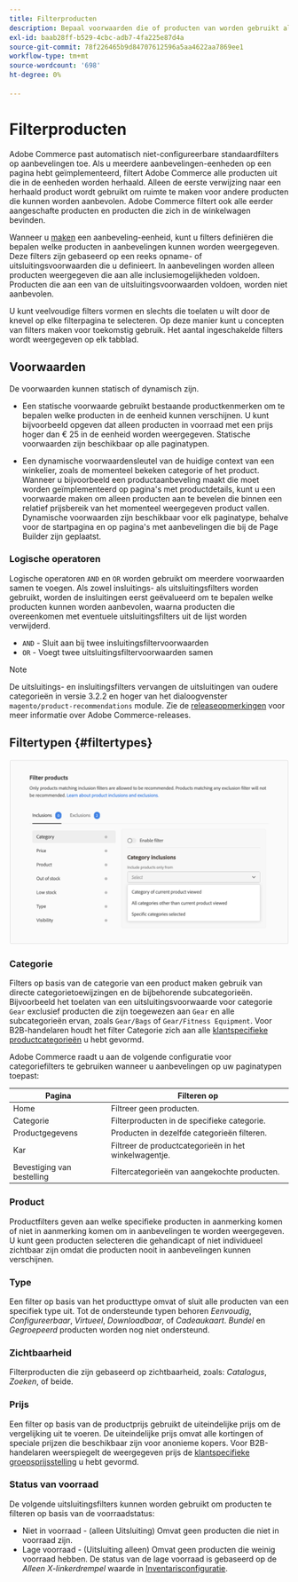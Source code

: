 ```yaml
---
title: Filterproducten
description: Bepaal voorwaarden die of producten van worden gebruikt als aanbevelingen omvatten of uitsluiten.
exl-id: baab28ff-b529-4cbc-adb7-4fa225e87d4a
source-git-commit: 78f226465b9d84707612596a5aa4622aa7869ee1
workflow-type: tm+mt
source-wordcount: '698'
ht-degree: 0%

---
```


# Filterproducten

Adobe Commerce past automatisch niet-configureerbare standaardfilters op aanbevelingen toe. Als u meerdere aanbevelingen-eenheden op een pagina hebt geïmplementeerd, filtert Adobe Commerce alle producten uit die in de eenheden worden herhaald. Alleen de eerste verwijzing naar een herhaald product wordt gebruikt om ruimte te maken voor andere producten die kunnen worden aanbevolen. Adobe Commerce filtert ook alle eerder aangeschafte producten en producten die zich in de winkelwagen bevinden.

Wanneer u [maken](create.md) een aanbeveling-eenheid, kunt u filters definiëren die bepalen welke producten in aanbevelingen kunnen worden weergegeven. Deze filters zijn gebaseerd op een reeks opname- of uitsluitingsvoorwaarden die u definieert. In aanbevelingen worden alleen producten weergegeven die aan alle inclusiemogelijkheden voldoen. Producten die aan een van de uitsluitingsvoorwaarden voldoen, worden niet aanbevolen.

U kunt veelvoudige filters vormen en slechts die toelaten u wilt door de knevel op elke filterpagina te selecteren. Op deze manier kunt u concepten van filters maken voor toekomstig gebruik. Het aantal ingeschakelde filters wordt weergegeven op elk tabblad.

## Voorwaarden

De voorwaarden kunnen statisch of dynamisch zijn.

- Een statische voorwaarde gebruikt bestaande productkenmerken om te bepalen welke producten in de eenheid kunnen verschijnen. U kunt bijvoorbeeld opgeven dat alleen producten in voorraad met een prijs hoger dan € 25 in de eenheid worden weergegeven. Statische voorwaarden zijn beschikbaar op alle paginatypen.

- Een dynamische voorwaardensleutel van de huidige context van een winkelier, zoals de momenteel bekeken categorie of het product. Wanneer u bijvoorbeeld een productaanbeveling maakt die moet worden geïmplementeerd op pagina&#39;s met productdetails, kunt u een voorwaarde maken om alleen producten aan te bevelen die binnen een relatief prijsbereik van het momenteel weergegeven product vallen. Dynamische voorwaarden zijn beschikbaar voor elk paginatype, behalve voor de startpagina en op pagina&#39;s met aanbevelingen die bij de Page Builder zijn geplaatst.

### Logische operatoren

Logische operatoren `AND` en `OR` worden gebruikt om meerdere voorwaarden samen te voegen. Als zowel insluitings- als uitsluitingsfilters worden gebruikt, worden de insluitingen eerst geëvalueerd om te bepalen welke producten kunnen worden aanbevolen, waarna producten die overeenkomen met eventuele uitsluitingsfilters uit de lijst worden verwijderd.

- `AND` - Sluit aan bij twee insluitingsfiltervoorwaarden
- `OR` - Voegt twee uitsluitingsfiltervoorwaarden samen

>[!NOTE]
>
> De uitsluitings- en insluitingsfilters vervangen de uitsluitingen van oudere categorieën in versie 3.2.2 en hoger van het dialoogvenster `magento/product-recommendations` module. Zie de [releaseopmerkingen](release-notes.md) voor meer informatie over Adobe Commerce-releases.

## Filtertypen {#filtertypes}

![Filters](assets/rec-conditions.png)

### Categorie

Filters op basis van de categorie van een product maken gebruik van directe categorietoewijzingen en de bijbehorende subcategorieën. Bijvoorbeeld het toelaten van een uitsluitingsvoorwaarde voor categorie `Gear` exclusief producten die zijn toegewezen aan `Gear` en alle subcategorieën ervan, zoals `Gear/Bags` of `Gear/Fitness Equipment`. Voor B2B-handelaren houdt het filter Categorie zich aan alle [klantspecifieke productcategorieën](https://experienceleague.adobe.com/docs/commerce-admin/catalog/categories/category-permissions.html) u hebt gevormd.

Adobe Commerce raadt u aan de volgende configuratie voor categoriefilters te gebruiken wanneer u aanbevelingen op uw paginatypen toepast:

| Pagina | Filteren op |
|---|---|
| Home | Filtreer geen producten. |
| Categorie | Filterproducten in de specifieke categorie. |
| Productgegevens | Producten in dezelfde categorieën filteren. |
| Kar | Filtreer de productcategorieën in het winkelwagentje. |
| Bevestiging van bestelling | Filtercategorieën van aangekochte producten. |

### Product

Productfilters geven aan welke specifieke producten in aanmerking komen of niet in aanmerking komen om in aanbevelingen te worden weergegeven. U kunt geen producten selecteren die gehandicapt of niet individueel zichtbaar zijn omdat die producten nooit in aanbevelingen kunnen verschijnen.

### Type

Een filter op basis van het producttype omvat of sluit alle producten van een specifiek type uit. Tot de ondersteunde typen behoren _Eenvoudig_, _Configureerbaar_, _Virtueel_, _Downloadbaar_, of _Cadeaukaart_. _Bundel_ en _Gegroepeerd_ producten worden nog niet ondersteund.

### Zichtbaarheid

Filterproducten die zijn gebaseerd op zichtbaarheid, zoals: _Catalogus_, _Zoeken_, of beide.

### Prijs

Een filter op basis van de productprijs gebruikt de uiteindelijke prijs om de vergelijking uit te voeren. De uiteindelijke prijs omvat alle kortingen of speciale prijzen die beschikbaar zijn voor anonieme kopers. Voor B2B-handelaren weerspiegelt de weergegeven prijs de [klantspecifieke groepsprijsstelling](https://experienceleague.adobe.com/docs/commerce-admin/catalog/products/pricing/pricing-advanced.html) u hebt gevormd.

### Status van voorraad

De volgende uitsluitingsfilters kunnen worden gebruikt om producten te filteren op basis van de voorraadstatus:

- Niet in voorraad - (alleen Uitsluiting) Omvat geen producten die niet in voorraad zijn.
- Lage voorraad - (Uitsluiting alleen) Omvat geen producten die weinig voorraad hebben. De status van de lage voorraad is gebaseerd op de _Alleen X-linkerdrempel_ waarde in [Inventarisconfiguratie](https://experienceleague.adobe.com/docs/commerce-admin/config/catalog/inventory.html).
